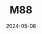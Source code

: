 ---
title: M88
date: 2024-05-08
image: "m88.jpg"
palette: R/G/B
gear:
- ref: azgti
- ref: gt71
- ref: zwoeaf
- ref: asi662
  settings:
    exposure: 60s
    gain: 252
    binning: 1x
    frames:
      units: ""
      lights: 30
      darks: 0
      bias: 50
- ref: optilonguhc
targets:
- IC3453
- NGC4516
- IC3478
- IC3476
---